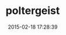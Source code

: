---
layout: post
title:  "poltergeist"
repo:   "teampoltergeist/poltergeist"
date:   2015-02-18 17:28:39
gemurl: http://github.com/teampoltergeist/poltergeist
---